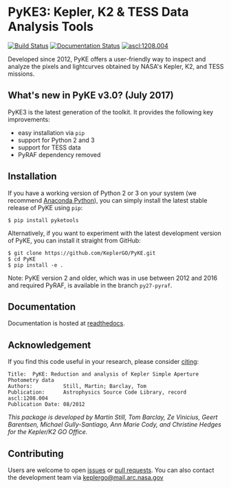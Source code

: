 # PyKE3: Kepler, K2 & TESS Data Analysis Tools
[![Build Status](https://travis-ci.org/KeplerGO/PyKE.svg?branch=dev)](https://travis-ci.org/KeplerGO/PyKE) [![Documentation Status](https://readthedocs.org/projects/pyke/badge/?version=latest)](http://pyke.readthedocs.io/en/latest/?badge=latest) <a href="http://ascl.net/1208.004"><img src="https://img.shields.io/badge/ascl-1208.004-blue.svg?colorB=262255" alt="ascl:1208.004" /></a>

<!-- ***Tools for working with data from NASA's Kepler & TESS Space Telescopes.*** -->

Developed since 2012, PyKE offers a user-friendly way to inspect and analyze
the pixels and lightcurves obtained by NASA's Kepler, K2, and TESS missions.

## What's new in PyKE v3.0? (July 2017)

PyKE3 is the latest generation of the toolkit.
It provides the following key improvements:
* easy installation via `pip`
* support for Python 2 and 3
* support for TESS data
* PyRAF dependency removed

## Installation

If you have a working version of Python 2 or 3 on your system
(we recommend [Anaconda Python](https://www.continuum.io/downloads)),
you can simply install the latest stable release of PyKE using ``pip``:

    $ pip install pyketools

Alternatively, if you want to experiment with the latest development version of
PyKE, you can install it straight from GitHub:

    $ git clone https://github.com/KeplerGO/PyKE.git
    $ cd PyKE
    $ pip install -e .

Note: PyKE version 2 and older, which was in use between 2012 and 2016 and
required PyRAF, is available in the branch ``py27-pyraf``.

## Documentation

Documentation is hosted at [readthedocs](http://pyke.rtfd.io).


## Acknowledgement
If you find this code useful in your research, please consider [citing](http://adsabs.harvard.edu/abs/2012ascl.soft08004S):

```
Title:	PyKE: Reduction and analysis of Kepler Simple Aperture Photometry data
Authors:          Still, Martin; Barclay, Tom
Publication:      Astrophysics Source Code Library, record ascl:1208.004
Publication Date: 08/2012
```

*This package is developed by Martin Still, Tom Barclay, Ze Vinicius, Geert Barentsen, Michael Gully-Santiago, Ann Marie Cody, and Christine Hedges for the Kepler/K2 GO Office.*

## Contributing

Users are welcome to open [issues](https://github.com/KeplerGO/PyKE/issues) or [pull requests](https://github.com/KeplerGO/PyKE/pulls).
You can also contact the development team via keplergo@mail.arc.nasa.gov
